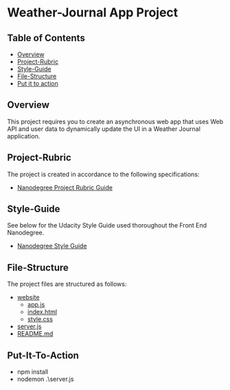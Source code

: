 # Weather-Journal App Project

## Table of Contents

* [Overview](#overview)
* [Project-Rubric](#project-rubric)
* [Style-Guide](#style-guide)
* [File-Structure](#file-structure)
* [Put it to action](#Put-it-to-action)

## Overview

This project requires you to create an asynchronous web app that uses Web API and user data to dynamically update the UI in a Weather Journal application.


## Project-Rubric

The project is created in accordance to the following specifications:

* [Nanodegree Project Rubric Guide](https://review.udacity.com/#!/rubrics/2655/view/)


## Style-Guide

See below for the Udacity Style Guide used thoroughout the Front End Nanodegree.

* [Nanodegree Style Guide](http://udacity.github.io/frontend-nanodegree-styleguide/)


## File-Structure

The project files are structured as follows:

 * [website](./website)
   * [app.js](./website/app.js)
   * [index.html](./website/index.html)
   * [style.css](./website/style.css)
 * [server.js](./server.js)
 * [README.md](./README.md)

## Put-It-To-Action
- npm install
- nodemon .\server.js
